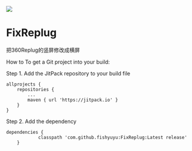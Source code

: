 [![](https://jitpack.io/v/fishyuyu/FixReplug.svg)](https://jitpack.io/#fishyuyu/FixReplug)
# FixReplug
把360Replug的竖屏修改成横屏

How to To get a Git project into your build:

Step 1. Add the JitPack repository to your build file

	allprojects {
		repositories {
			...
			maven { url 'https://jitpack.io' }
		}
	}
	
Step 2. Add the dependency

	dependencies {
    	        classpath 'com.github.fishyuyu:FixReplug:Latest release'
    	}

	
